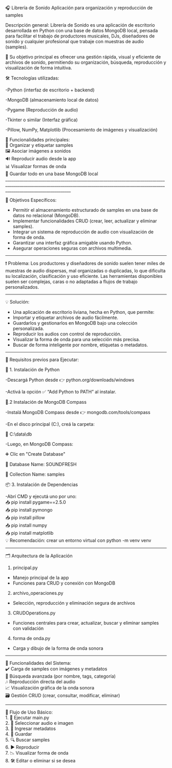 🎧 Librería de Sonido
Aplicación para organización y reproducción de samples

Descripción general:
Librería de Sonido es una aplicación de escritorio desarrollada en Python con una base de datos MongoDB local, pensada para facilitar el trabajo de productores musicales, DJs, diseñadores de sonido y cualquier profesional que trabaje con muestras de audio (samples).

🧠 Su objetivo principal es ofrecer una gestión rápida, visual y eficiente de archivos de sonido, permitiendo su organización, búsqueda, reproducción y visualización de forma intuitiva.

🛠️ Tecnologías utilizadas:  

-Python (interfaz de escritorio + backend)  

-MongoDB (almacenamiento local de datos)  

-Pygame (Reproducción de audio)  

-Tkinter o similar (Interfaz gráfica)  

-Pillow, NumPy, Matplotlib (Procesamiento de imágenes y visualización)  



  🎯 Funcionalidades principales:  
      🎵 Organizar y etiquetar samples   
       🖼️ Asociar imágenes a sonidos   
       🔊 Reproducir audio desde la app   
       📊 Visualizar formas de onda   
       📂 Guardar todo en una base MongoDB local   ____________________________________________________________________________________________________________________________________________________________________________________________  
     
 🎯 Objetivos Específicos:

* Permitir el almacenamiento estructurado de samples en una base de datos no relacional (MongoDB).
* Implementar funcionalidades CRUD (crear, leer, actualizar y eliminar samples).
* Integrar un sistema de reproducción de audio con visualización de forma de onda.
* Garantizar una interfaz gráfica amigable usando Python.
* Asegurar operaciones seguras con archivos multimedia.

_____________________________________________________________________________________________________________________________________________________________________________________________



❗ Problema: 
Los productores y diseñadores de sonido suelen tener miles de muestras de audio dispersas, mal organizadas o duplicadas, lo que dificulta su localización, clasificación y uso eficiente. Las herramientas disponibles suelen ser complejas, caras o no adaptadas a flujos de trabajo personalizados.


_____________________________________________________________________________________________________________________________________________________________________________________________

💡 Solución: 

* Una aplicación de escritorio liviana, hecha en Python, que permite:
* Importar y etiquetar archivos de audio fácilmente.
* Guardarlos y gestionarlos en MongoDB bajo una colección personalizada.
* Reproducir los audios con control de reproducción.
* Visualizar la forma de onda para una selección más precisa.
* Buscar de forma inteligente por nombre, etiquetas o metadatos.
____________________________________________________________________________________________________________________________________________________________________________________________

🧪 Requisitos previos para Ejecutar:  

🐍 1. Instalación de Python  

-Descargá Python desde 👉 python.org/downloads/windows  

-Activá la opción ✅ “Add Python to PATH” al instalar.  


🍃.2 Instalación de MongoDB Compass  

-Instalá MongoDB Compass desde 👉 mongodb.com/tools/compass  

-En el disco principal (C:), creá la carpeta:  

 📁 C:\data\db  
 
-Luego, en MongoDB Compass:  

  ➕ Clic en "Create Database"  
  
  📌 Database Name: SOUNDFRESH  
  
  📌 Collection Name: samples  
  

📦 3. Instalación de Dependencias  

 -Abrí CMD y ejecutá uno por uno:       
      📥 pip install pygame==2.5.0   
      📥 pip install pymongo   
      📥 pip install pillow   
      📥 pip install numpy   
      📥 pip install matplotlib   
      💡 Recomendación: crear un entorno virtual con python -m venv venv   
 _____________________________________________________________________________________________________________________________________________________________________________________________
🗂️ Arquitectura de la Aplicación  
1. principal.py  
  * Manejo principal de la app  
  * Funciones para CRUD y conexión con MongoDB  

2. archivo_operaciones.py  
  * Selección, reproducción y eliminación segura de archivos  

3. CRUDOperations.py  
  *  Funciones centrales para crear, actualizar, buscar y eliminar samples con validación  

4. forma de onda.py  
  * Carga y dibujo de la forma de onda sonora  
_____________________________________________________________________________________________________________________________________________________________________________________________
🧠 Funcionalidades del Sistema:   
    ✔️ Carga de samples con imágenes y metadatos   
    🔎 Búsqueda avanzada (por nombre, tags, categoría)   
    🎶 Reproducción directa del audio   
    📈 Visualización gráfica de la onda sonora   
    🗃️ Gestión CRUD (crear, consultar, modificar, eliminar)   
_____________________________________________________________________________________________________________________________________________________________________________________________
🔁 Flujo de Uso Básico:   
     1. 🚀 Ejecutar main.py   
     2. 📂 Seleccionar audio e imagen   
     3. 📝 Ingresar metadatos   
     4. 💾 Guardar   
     5. 🔍 Buscar samples   
     6. ▶️ Reproducir   
     7. 📉 Visualizar forma de onda   
     8. 🛠️ Editar o eliminar si se desea   
    
